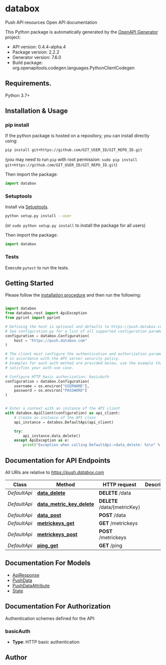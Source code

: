 # databox
Push API resources Open API documentation

This Python package is automatically generated by the [OpenAPI Generator](https://openapi-generator.tech) project:

- API version: 0.4.4-alpha.4
- Package version: 2.2.2
- Generator version: 7.6.0
- Build package: org.openapitools.codegen.languages.PythonClientCodegen

## Requirements.

Python 3.7+

## Installation & Usage
### pip install

If the python package is hosted on a repository, you can install directly using:

```sh
pip install git+https://github.com/GIT_USER_ID/GIT_REPO_ID.git
```
(you may need to run `pip` with root permission: `sudo pip install git+https://github.com/GIT_USER_ID/GIT_REPO_ID.git`)

Then import the package:
```python
import databox
```

### Setuptools

Install via [Setuptools](http://pypi.python.org/pypi/setuptools).

```sh
python setup.py install --user
```
(or `sudo python setup.py install` to install the package for all users)

Then import the package:
```python
import databox
```

### Tests

Execute `pytest` to run the tests.

## Getting Started

Please follow the [installation procedure](#installation--usage) and then run the following:

```python

import databox
from databox.rest import ApiException
from pprint import pprint

# Defining the host is optional and defaults to https://push.databox.com
# See configuration.py for a list of all supported configuration parameters.
configuration = databox.Configuration(
    host = "https://push.databox.com"
)

# The client must configure the authentication and authorization parameters
# in accordance with the API server security policy.
# Examples for each auth method are provided below, use the example that
# satisfies your auth use case.

# Configure HTTP basic authorization: basicAuth
configuration = databox.Configuration(
    username = os.environ["USERNAME"],
    password = os.environ["PASSWORD"]
)


# Enter a context with an instance of the API client
with databox.ApiClient(configuration) as api_client:
    # Create an instance of the API class
    api_instance = databox.DefaultApi(api_client)

    try:
        api_instance.data_delete()
    except ApiException as e:
        print("Exception when calling DefaultApi->data_delete: %s\n" % e)

```

## Documentation for API Endpoints

All URIs are relative to *https://push.databox.com*

Class | Method | HTTP request | Description
------------ | ------------- | ------------- | -------------
*DefaultApi* | [**data_delete**](docs/DefaultApi.md#data_delete) | **DELETE** /data | 
*DefaultApi* | [**data_metric_key_delete**](docs/DefaultApi.md#data_metric_key_delete) | **DELETE** /data/{metricKey} | 
*DefaultApi* | [**data_post**](docs/DefaultApi.md#data_post) | **POST** /data | 
*DefaultApi* | [**metrickeys_get**](docs/DefaultApi.md#metrickeys_get) | **GET** /metrickeys | 
*DefaultApi* | [**metrickeys_post**](docs/DefaultApi.md#metrickeys_post) | **POST** /metrickeys | 
*DefaultApi* | [**ping_get**](docs/DefaultApi.md#ping_get) | **GET** /ping | 


## Documentation For Models

 - [ApiResponse](docs/ApiResponse.md)
 - [PushData](docs/PushData.md)
 - [PushDataAttribute](docs/PushDataAttribute.md)
 - [State](docs/State.md)


<a id="documentation-for-authorization"></a>
## Documentation For Authorization


Authentication schemes defined for the API:
<a id="basicAuth"></a>
### basicAuth

- **Type**: HTTP basic authentication


## Author




